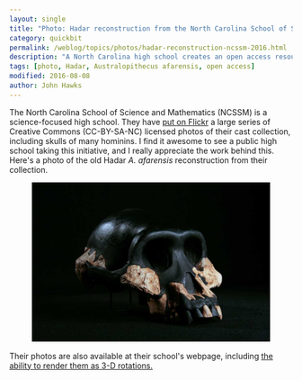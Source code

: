 ```yaml
---
layout: single
title: "Photo: Hadar reconstruction from the North Carolina School of Science and Mathematics"
category: quickbit
permalink: /weblog/topics/photos/hadar-reconstruction-ncssm-2016.html
description: "A North Carolina high school creates an open access resource of images."
tags: [photo, Hadar, Australopithecus afarensis, open access]
modified: 2016-08-08
author: John Hawks
---
```


The North Carolina School of Science and Mathematics (NCSSM) is a science-focused high school. They have <a href="https://www.flickr.com/photos/ncssm/albums/72157634582373346">put on Flickr</a> a large series of Creative Commons (CC-BY-SA-NC) licensed photos of their cast collection, including skulls of many hominins. I find it awesome to see a public high school taking this initiative, and I really appreciate the work behind this. Here's a photo of the old Hadar <em>A. afarensis</em> reconstruction from their collection.

<figure>
<img src="/images/hadar-skull-reconstruction-ncssm-cc-by-sa-nc.jpg" alt="Cast of A. afarensis reconstruction, from NCSSM" />
</figure>

Their photos are also available at their school's webpage, including <a href="http://www.dlt.ncssm.edu/tiger/360views/masterindex.htm">the ability to render them as 3-D rotations.</a>
